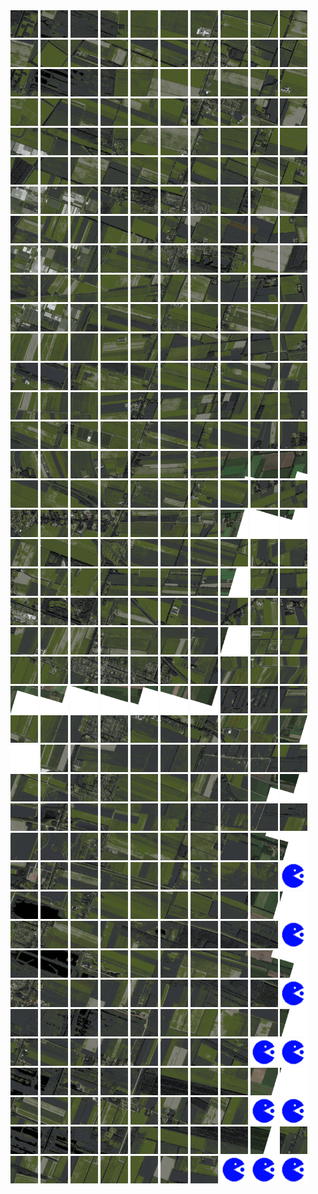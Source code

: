 <html>
<div>
<img src="https://github.com/HakkaTjakka/NL_TILE_MAP/blob/main/18/651/-1053/r.6510.-10530.png" height="44" width="44">
<img src="https://github.com/HakkaTjakka/NL_TILE_MAP/blob/main/18/651/-1053/r.6511.-10530.png" height="44" width="44">
<img src="https://github.com/HakkaTjakka/NL_TILE_MAP/blob/main/18/651/-1053/r.6512.-10530.png" height="44" width="44">
<img src="https://github.com/HakkaTjakka/NL_TILE_MAP/blob/main/18/651/-1053/r.6513.-10530.png" height="44" width="44">
<img src="https://github.com/HakkaTjakka/NL_TILE_MAP/blob/main/18/651/-1053/r.6514.-10530.png" height="44" width="44">
<img src="https://github.com/HakkaTjakka/NL_TILE_MAP/blob/main/18/651/-1053/r.6515.-10530.png" height="44" width="44">
<img src="https://github.com/HakkaTjakka/NL_TILE_MAP/blob/main/18/651/-1053/r.6516.-10530.png" height="44" width="44">
<img src="https://github.com/HakkaTjakka/NL_TILE_MAP/blob/main/18/651/-1053/r.6517.-10530.png" height="44" width="44">
<img src="https://github.com/HakkaTjakka/NL_TILE_MAP/blob/main/18/651/-1053/r.6518.-10530.png" height="44" width="44">
<img src="https://github.com/HakkaTjakka/NL_TILE_MAP/blob/main/18/651/-1053/r.6519.-10530.png" height="44" width="44">
<img src="https://github.com/HakkaTjakka/NL_TILE_MAP/blob/main/18/652/-1053/r.6520.-10530.png" height="44" width="44">
<img src="https://github.com/HakkaTjakka/NL_TILE_MAP/blob/main/18/652/-1053/r.6521.-10530.png" height="44" width="44">
<img src="https://github.com/HakkaTjakka/NL_TILE_MAP/blob/main/18/652/-1053/r.6522.-10530.png" height="44" width="44">
<img src="https://github.com/HakkaTjakka/NL_TILE_MAP/blob/main/18/652/-1053/r.6523.-10530.png" height="44" width="44">
<img src="https://github.com/HakkaTjakka/NL_TILE_MAP/blob/main/18/652/-1053/r.6524.-10530.png" height="44" width="44">
<img src="https://github.com/HakkaTjakka/NL_TILE_MAP/blob/main/18/652/-1053/r.6525.-10530.png" height="44" width="44">
<img src="https://github.com/HakkaTjakka/NL_TILE_MAP/blob/main/18/652/-1053/r.6526.-10530.png" height="44" width="44">
<img src="https://github.com/HakkaTjakka/NL_TILE_MAP/blob/main/18/652/-1053/r.6527.-10530.png" height="44" width="44">
<img src="https://github.com/HakkaTjakka/NL_TILE_MAP/blob/main/18/652/-1053/r.6528.-10530.png" height="44" width="44">
<img src="https://github.com/HakkaTjakka/NL_TILE_MAP/blob/main/18/652/-1053/r.6529.-10530.png" height="44" width="44">
<br>
<img src="https://github.com/HakkaTjakka/NL_TILE_MAP/blob/main/18/651/-1053/r.6510.-10529.png" height="44" width="44">
<img src="https://github.com/HakkaTjakka/NL_TILE_MAP/blob/main/18/651/-1053/r.6511.-10529.png" height="44" width="44">
<img src="https://github.com/HakkaTjakka/NL_TILE_MAP/blob/main/18/651/-1053/r.6512.-10529.png" height="44" width="44">
<img src="https://github.com/HakkaTjakka/NL_TILE_MAP/blob/main/18/651/-1053/r.6513.-10529.png" height="44" width="44">
<img src="https://github.com/HakkaTjakka/NL_TILE_MAP/blob/main/18/651/-1053/r.6514.-10529.png" height="44" width="44">
<img src="https://github.com/HakkaTjakka/NL_TILE_MAP/blob/main/18/651/-1053/r.6515.-10529.png" height="44" width="44">
<img src="https://github.com/HakkaTjakka/NL_TILE_MAP/blob/main/18/651/-1053/r.6516.-10529.png" height="44" width="44">
<img src="https://github.com/HakkaTjakka/NL_TILE_MAP/blob/main/18/651/-1053/r.6517.-10529.png" height="44" width="44">
<img src="https://github.com/HakkaTjakka/NL_TILE_MAP/blob/main/18/651/-1053/r.6518.-10529.png" height="44" width="44">
<img src="https://github.com/HakkaTjakka/NL_TILE_MAP/blob/main/18/651/-1053/r.6519.-10529.png" height="44" width="44">
<img src="https://github.com/HakkaTjakka/NL_TILE_MAP/blob/main/18/652/-1053/r.6520.-10529.png" height="44" width="44">
<img src="https://github.com/HakkaTjakka/NL_TILE_MAP/blob/main/18/652/-1053/r.6521.-10529.png" height="44" width="44">
<img src="https://github.com/HakkaTjakka/NL_TILE_MAP/blob/main/18/652/-1053/r.6522.-10529.png" height="44" width="44">
<img src="https://github.com/HakkaTjakka/NL_TILE_MAP/blob/main/18/652/-1053/r.6523.-10529.png" height="44" width="44">
<img src="https://github.com/HakkaTjakka/NL_TILE_MAP/blob/main/18/652/-1053/r.6524.-10529.png" height="44" width="44">
<img src="https://github.com/HakkaTjakka/NL_TILE_MAP/blob/main/18/652/-1053/r.6525.-10529.png" height="44" width="44">
<img src="https://github.com/HakkaTjakka/NL_TILE_MAP/blob/main/18/652/-1053/r.6526.-10529.png" height="44" width="44">
<img src="https://github.com/HakkaTjakka/NL_TILE_MAP/blob/main/18/652/-1053/r.6527.-10529.png" height="44" width="44">
<img src="https://github.com/HakkaTjakka/NL_TILE_MAP/blob/main/18/652/-1053/r.6528.-10529.png" height="44" width="44">
<img src="https://github.com/HakkaTjakka/NL_TILE_MAP/blob/main/18/652/-1053/r.6529.-10529.png" height="44" width="44">
<br>
<img src="https://github.com/HakkaTjakka/NL_TILE_MAP/blob/main/18/651/-1053/r.6510.-10528.png" height="44" width="44">
<img src="https://github.com/HakkaTjakka/NL_TILE_MAP/blob/main/18/651/-1053/r.6511.-10528.png" height="44" width="44">
<img src="https://github.com/HakkaTjakka/NL_TILE_MAP/blob/main/18/651/-1053/r.6512.-10528.png" height="44" width="44">
<img src="https://github.com/HakkaTjakka/NL_TILE_MAP/blob/main/18/651/-1053/r.6513.-10528.png" height="44" width="44">
<img src="https://github.com/HakkaTjakka/NL_TILE_MAP/blob/main/18/651/-1053/r.6514.-10528.png" height="44" width="44">
<img src="https://github.com/HakkaTjakka/NL_TILE_MAP/blob/main/18/651/-1053/r.6515.-10528.png" height="44" width="44">
<img src="https://github.com/HakkaTjakka/NL_TILE_MAP/blob/main/18/651/-1053/r.6516.-10528.png" height="44" width="44">
<img src="https://github.com/HakkaTjakka/NL_TILE_MAP/blob/main/18/651/-1053/r.6517.-10528.png" height="44" width="44">
<img src="https://github.com/HakkaTjakka/NL_TILE_MAP/blob/main/18/651/-1053/r.6518.-10528.png" height="44" width="44">
<img src="https://github.com/HakkaTjakka/NL_TILE_MAP/blob/main/18/651/-1053/r.6519.-10528.png" height="44" width="44">
<img src="https://github.com/HakkaTjakka/NL_TILE_MAP/blob/main/18/652/-1053/r.6520.-10528.png" height="44" width="44">
<img src="https://github.com/HakkaTjakka/NL_TILE_MAP/blob/main/18/652/-1053/r.6521.-10528.png" height="44" width="44">
<img src="https://github.com/HakkaTjakka/NL_TILE_MAP/blob/main/18/652/-1053/r.6522.-10528.png" height="44" width="44">
<img src="https://github.com/HakkaTjakka/NL_TILE_MAP/blob/main/18/652/-1053/r.6523.-10528.png" height="44" width="44">
<img src="https://github.com/HakkaTjakka/NL_TILE_MAP/blob/main/18/652/-1053/r.6524.-10528.png" height="44" width="44">
<img src="https://github.com/HakkaTjakka/NL_TILE_MAP/blob/main/18/652/-1053/r.6525.-10528.png" height="44" width="44">
<img src="https://github.com/HakkaTjakka/NL_TILE_MAP/blob/main/18/652/-1053/r.6526.-10528.png" height="44" width="44">
<img src="https://github.com/HakkaTjakka/NL_TILE_MAP/blob/main/18/652/-1053/r.6527.-10528.png" height="44" width="44">
<img src="https://github.com/HakkaTjakka/NL_TILE_MAP/blob/main/18/652/-1053/r.6528.-10528.png" height="44" width="44">
<img src="https://github.com/HakkaTjakka/NL_TILE_MAP/blob/main/18/652/-1053/r.6529.-10528.png" height="44" width="44">
<br>
<img src="https://github.com/HakkaTjakka/NL_TILE_MAP/blob/main/18/651/-1053/r.6510.-10527.png" height="44" width="44">
<img src="https://github.com/HakkaTjakka/NL_TILE_MAP/blob/main/18/651/-1053/r.6511.-10527.png" height="44" width="44">
<img src="https://github.com/HakkaTjakka/NL_TILE_MAP/blob/main/18/651/-1053/r.6512.-10527.png" height="44" width="44">
<img src="https://github.com/HakkaTjakka/NL_TILE_MAP/blob/main/18/651/-1053/r.6513.-10527.png" height="44" width="44">
<img src="https://github.com/HakkaTjakka/NL_TILE_MAP/blob/main/18/651/-1053/r.6514.-10527.png" height="44" width="44">
<img src="https://github.com/HakkaTjakka/NL_TILE_MAP/blob/main/18/651/-1053/r.6515.-10527.png" height="44" width="44">
<img src="https://github.com/HakkaTjakka/NL_TILE_MAP/blob/main/18/651/-1053/r.6516.-10527.png" height="44" width="44">
<img src="https://github.com/HakkaTjakka/NL_TILE_MAP/blob/main/18/651/-1053/r.6517.-10527.png" height="44" width="44">
<img src="https://github.com/HakkaTjakka/NL_TILE_MAP/blob/main/18/651/-1053/r.6518.-10527.png" height="44" width="44">
<img src="https://github.com/HakkaTjakka/NL_TILE_MAP/blob/main/18/651/-1053/r.6519.-10527.png" height="44" width="44">
<img src="https://github.com/HakkaTjakka/NL_TILE_MAP/blob/main/18/652/-1053/r.6520.-10527.png" height="44" width="44">
<img src="https://github.com/HakkaTjakka/NL_TILE_MAP/blob/main/18/652/-1053/r.6521.-10527.png" height="44" width="44">
<img src="https://github.com/HakkaTjakka/NL_TILE_MAP/blob/main/18/652/-1053/r.6522.-10527.png" height="44" width="44">
<img src="https://github.com/HakkaTjakka/NL_TILE_MAP/blob/main/18/652/-1053/r.6523.-10527.png" height="44" width="44">
<img src="https://github.com/HakkaTjakka/NL_TILE_MAP/blob/main/18/652/-1053/r.6524.-10527.png" height="44" width="44">
<img src="https://github.com/HakkaTjakka/NL_TILE_MAP/blob/main/18/652/-1053/r.6525.-10527.png" height="44" width="44">
<img src="https://github.com/HakkaTjakka/NL_TILE_MAP/blob/main/18/652/-1053/r.6526.-10527.png" height="44" width="44">
<img src="https://github.com/HakkaTjakka/NL_TILE_MAP/blob/main/18/652/-1053/r.6527.-10527.png" height="44" width="44">
<img src="https://github.com/HakkaTjakka/NL_TILE_MAP/blob/main/18/652/-1053/r.6528.-10527.png" height="44" width="44">
<img src="https://github.com/HakkaTjakka/NL_TILE_MAP/blob/main/18/652/-1053/r.6529.-10527.png" height="44" width="44">
<br>
<img src="https://github.com/HakkaTjakka/NL_TILE_MAP/blob/main/18/651/-1053/r.6510.-10526.png" height="44" width="44">
<img src="https://github.com/HakkaTjakka/NL_TILE_MAP/blob/main/18/651/-1053/r.6511.-10526.png" height="44" width="44">
<img src="https://github.com/HakkaTjakka/NL_TILE_MAP/blob/main/18/651/-1053/r.6512.-10526.png" height="44" width="44">
<img src="https://github.com/HakkaTjakka/NL_TILE_MAP/blob/main/18/651/-1053/r.6513.-10526.png" height="44" width="44">
<img src="https://github.com/HakkaTjakka/NL_TILE_MAP/blob/main/18/651/-1053/r.6514.-10526.png" height="44" width="44">
<img src="https://github.com/HakkaTjakka/NL_TILE_MAP/blob/main/18/651/-1053/r.6515.-10526.png" height="44" width="44">
<img src="https://github.com/HakkaTjakka/NL_TILE_MAP/blob/main/18/651/-1053/r.6516.-10526.png" height="44" width="44">
<img src="https://github.com/HakkaTjakka/NL_TILE_MAP/blob/main/18/651/-1053/r.6517.-10526.png" height="44" width="44">
<img src="https://github.com/HakkaTjakka/NL_TILE_MAP/blob/main/18/651/-1053/r.6518.-10526.png" height="44" width="44">
<img src="https://github.com/HakkaTjakka/NL_TILE_MAP/blob/main/18/651/-1053/r.6519.-10526.png" height="44" width="44">
<img src="https://github.com/HakkaTjakka/NL_TILE_MAP/blob/main/18/652/-1053/r.6520.-10526.png" height="44" width="44">
<img src="https://github.com/HakkaTjakka/NL_TILE_MAP/blob/main/18/652/-1053/r.6521.-10526.png" height="44" width="44">
<img src="https://github.com/HakkaTjakka/NL_TILE_MAP/blob/main/18/652/-1053/r.6522.-10526.png" height="44" width="44">
<img src="https://github.com/HakkaTjakka/NL_TILE_MAP/blob/main/18/652/-1053/r.6523.-10526.png" height="44" width="44">
<img src="https://github.com/HakkaTjakka/NL_TILE_MAP/blob/main/18/652/-1053/r.6524.-10526.png" height="44" width="44">
<img src="https://github.com/HakkaTjakka/NL_TILE_MAP/blob/main/18/652/-1053/r.6525.-10526.png" height="44" width="44">
<img src="https://github.com/HakkaTjakka/NL_TILE_MAP/blob/main/18/652/-1053/r.6526.-10526.png" height="44" width="44">
<img src="https://github.com/HakkaTjakka/NL_TILE_MAP/blob/main/18/652/-1053/r.6527.-10526.png" height="44" width="44">
<img src="https://github.com/HakkaTjakka/NL_TILE_MAP/blob/main/18/652/-1053/r.6528.-10526.png" height="44" width="44">
<img src="https://github.com/HakkaTjakka/NL_TILE_MAP/blob/main/18/652/-1053/r.6529.-10526.png" height="44" width="44">
<br>
<img src="https://github.com/HakkaTjakka/NL_TILE_MAP/blob/main/18/651/-1053/r.6510.-10525.png" height="44" width="44">
<img src="https://github.com/HakkaTjakka/NL_TILE_MAP/blob/main/18/651/-1053/r.6511.-10525.png" height="44" width="44">
<img src="https://github.com/HakkaTjakka/NL_TILE_MAP/blob/main/18/651/-1053/r.6512.-10525.png" height="44" width="44">
<img src="https://github.com/HakkaTjakka/NL_TILE_MAP/blob/main/18/651/-1053/r.6513.-10525.png" height="44" width="44">
<img src="https://github.com/HakkaTjakka/NL_TILE_MAP/blob/main/18/651/-1053/r.6514.-10525.png" height="44" width="44">
<img src="https://github.com/HakkaTjakka/NL_TILE_MAP/blob/main/18/651/-1053/r.6515.-10525.png" height="44" width="44">
<img src="https://github.com/HakkaTjakka/NL_TILE_MAP/blob/main/18/651/-1053/r.6516.-10525.png" height="44" width="44">
<img src="https://github.com/HakkaTjakka/NL_TILE_MAP/blob/main/18/651/-1053/r.6517.-10525.png" height="44" width="44">
<img src="https://github.com/HakkaTjakka/NL_TILE_MAP/blob/main/18/651/-1053/r.6518.-10525.png" height="44" width="44">
<img src="https://github.com/HakkaTjakka/NL_TILE_MAP/blob/main/18/651/-1053/r.6519.-10525.png" height="44" width="44">
<img src="https://github.com/HakkaTjakka/NL_TILE_MAP/blob/main/18/652/-1053/r.6520.-10525.png" height="44" width="44">
<img src="https://github.com/HakkaTjakka/NL_TILE_MAP/blob/main/18/652/-1053/r.6521.-10525.png" height="44" width="44">
<img src="https://github.com/HakkaTjakka/NL_TILE_MAP/blob/main/18/652/-1053/r.6522.-10525.png" height="44" width="44">
<img src="https://github.com/HakkaTjakka/NL_TILE_MAP/blob/main/18/652/-1053/r.6523.-10525.png" height="44" width="44">
<img src="https://github.com/HakkaTjakka/NL_TILE_MAP/blob/main/18/652/-1053/r.6524.-10525.png" height="44" width="44">
<img src="https://github.com/HakkaTjakka/NL_TILE_MAP/blob/main/18/652/-1053/r.6525.-10525.png" height="44" width="44">
<img src="https://github.com/HakkaTjakka/NL_TILE_MAP/blob/main/18/652/-1053/r.6526.-10525.png" height="44" width="44">
<img src="https://github.com/HakkaTjakka/NL_TILE_MAP/blob/main/18/652/-1053/r.6527.-10525.png" height="44" width="44">
<img src="https://github.com/HakkaTjakka/NL_TILE_MAP/blob/main/18/652/-1053/r.6528.-10525.png" height="44" width="44">
<img src="https://github.com/HakkaTjakka/NL_TILE_MAP/blob/main/18/652/-1053/r.6529.-10525.png" height="44" width="44">
<br>
<img src="https://github.com/HakkaTjakka/NL_TILE_MAP/blob/main/18/651/-1053/r.6510.-10524.png" height="44" width="44">
<img src="https://github.com/HakkaTjakka/NL_TILE_MAP/blob/main/18/651/-1053/r.6511.-10524.png" height="44" width="44">
<img src="https://github.com/HakkaTjakka/NL_TILE_MAP/blob/main/18/651/-1053/r.6512.-10524.png" height="44" width="44">
<img src="https://github.com/HakkaTjakka/NL_TILE_MAP/blob/main/18/651/-1053/r.6513.-10524.png" height="44" width="44">
<img src="https://github.com/HakkaTjakka/NL_TILE_MAP/blob/main/18/651/-1053/r.6514.-10524.png" height="44" width="44">
<img src="https://github.com/HakkaTjakka/NL_TILE_MAP/blob/main/18/651/-1053/r.6515.-10524.png" height="44" width="44">
<img src="https://github.com/HakkaTjakka/NL_TILE_MAP/blob/main/18/651/-1053/r.6516.-10524.png" height="44" width="44">
<img src="https://github.com/HakkaTjakka/NL_TILE_MAP/blob/main/18/651/-1053/r.6517.-10524.png" height="44" width="44">
<img src="https://github.com/HakkaTjakka/NL_TILE_MAP/blob/main/18/651/-1053/r.6518.-10524.png" height="44" width="44">
<img src="https://github.com/HakkaTjakka/NL_TILE_MAP/blob/main/18/651/-1053/r.6519.-10524.png" height="44" width="44">
<img src="https://github.com/HakkaTjakka/NL_TILE_MAP/blob/main/18/652/-1053/r.6520.-10524.png" height="44" width="44">
<img src="https://github.com/HakkaTjakka/NL_TILE_MAP/blob/main/18/652/-1053/r.6521.-10524.png" height="44" width="44">
<img src="https://github.com/HakkaTjakka/NL_TILE_MAP/blob/main/18/652/-1053/r.6522.-10524.png" height="44" width="44">
<img src="https://github.com/HakkaTjakka/NL_TILE_MAP/blob/main/18/652/-1053/r.6523.-10524.png" height="44" width="44">
<img src="https://github.com/HakkaTjakka/NL_TILE_MAP/blob/main/18/652/-1053/r.6524.-10524.png" height="44" width="44">
<img src="https://github.com/HakkaTjakka/NL_TILE_MAP/blob/main/18/652/-1053/r.6525.-10524.png" height="44" width="44">
<img src="https://github.com/HakkaTjakka/NL_TILE_MAP/blob/main/18/652/-1053/r.6526.-10524.png" height="44" width="44">
<img src="https://github.com/HakkaTjakka/NL_TILE_MAP/blob/main/18/652/-1053/r.6527.-10524.png" height="44" width="44">
<img src="https://github.com/HakkaTjakka/NL_TILE_MAP/blob/main/18/652/-1053/r.6528.-10524.png" height="44" width="44">
<img src="https://github.com/HakkaTjakka/NL_TILE_MAP/blob/main/18/652/-1053/r.6529.-10524.png" height="44" width="44">
<br>
<img src="https://github.com/HakkaTjakka/NL_TILE_MAP/blob/main/18/651/-1053/r.6510.-10523.png" height="44" width="44">
<img src="https://github.com/HakkaTjakka/NL_TILE_MAP/blob/main/18/651/-1053/r.6511.-10523.png" height="44" width="44">
<img src="https://github.com/HakkaTjakka/NL_TILE_MAP/blob/main/18/651/-1053/r.6512.-10523.png" height="44" width="44">
<img src="https://github.com/HakkaTjakka/NL_TILE_MAP/blob/main/18/651/-1053/r.6513.-10523.png" height="44" width="44">
<img src="https://github.com/HakkaTjakka/NL_TILE_MAP/blob/main/18/651/-1053/r.6514.-10523.png" height="44" width="44">
<img src="https://github.com/HakkaTjakka/NL_TILE_MAP/blob/main/18/651/-1053/r.6515.-10523.png" height="44" width="44">
<img src="https://github.com/HakkaTjakka/NL_TILE_MAP/blob/main/18/651/-1053/r.6516.-10523.png" height="44" width="44">
<img src="https://github.com/HakkaTjakka/NL_TILE_MAP/blob/main/18/651/-1053/r.6517.-10523.png" height="44" width="44">
<img src="https://github.com/HakkaTjakka/NL_TILE_MAP/blob/main/18/651/-1053/r.6518.-10523.png" height="44" width="44">
<img src="https://github.com/HakkaTjakka/NL_TILE_MAP/blob/main/18/651/-1053/r.6519.-10523.png" height="44" width="44">
<img src="https://github.com/HakkaTjakka/NL_TILE_MAP/blob/main/18/652/-1053/r.6520.-10523.png" height="44" width="44">
<img src="https://github.com/HakkaTjakka/NL_TILE_MAP/blob/main/18/652/-1053/r.6521.-10523.png" height="44" width="44">
<img src="https://github.com/HakkaTjakka/NL_TILE_MAP/blob/main/18/652/-1053/r.6522.-10523.png" height="44" width="44">
<img src="https://github.com/HakkaTjakka/NL_TILE_MAP/blob/main/18/652/-1053/r.6523.-10523.png" height="44" width="44">
<img src="https://github.com/HakkaTjakka/NL_TILE_MAP/blob/main/18/652/-1053/r.6524.-10523.png" height="44" width="44">
<img src="https://github.com/HakkaTjakka/NL_TILE_MAP/blob/main/18/652/-1053/r.6525.-10523.png" height="44" width="44">
<img src="https://github.com/HakkaTjakka/NL_TILE_MAP/blob/main/18/652/-1053/r.6526.-10523.png" height="44" width="44">
<img src="https://github.com/HakkaTjakka/NL_TILE_MAP/blob/main/18/652/-1053/r.6527.-10523.png" height="44" width="44">
<img src="https://github.com/HakkaTjakka/NL_TILE_MAP/blob/main/18/652/-1053/r.6528.-10523.png" height="44" width="44">
<img src="https://github.com/HakkaTjakka/NL_TILE_MAP/blob/main/18/652/-1053/r.6529.-10523.png" height="44" width="44">
<br>
<img src="https://github.com/HakkaTjakka/NL_TILE_MAP/blob/main/18/651/-1053/r.6510.-10522.png" height="44" width="44">
<img src="https://github.com/HakkaTjakka/NL_TILE_MAP/blob/main/18/651/-1053/r.6511.-10522.png" height="44" width="44">
<img src="https://github.com/HakkaTjakka/NL_TILE_MAP/blob/main/18/651/-1053/r.6512.-10522.png" height="44" width="44">
<img src="https://github.com/HakkaTjakka/NL_TILE_MAP/blob/main/18/651/-1053/r.6513.-10522.png" height="44" width="44">
<img src="https://github.com/HakkaTjakka/NL_TILE_MAP/blob/main/18/651/-1053/r.6514.-10522.png" height="44" width="44">
<img src="https://github.com/HakkaTjakka/NL_TILE_MAP/blob/main/18/651/-1053/r.6515.-10522.png" height="44" width="44">
<img src="https://github.com/HakkaTjakka/NL_TILE_MAP/blob/main/18/651/-1053/r.6516.-10522.png" height="44" width="44">
<img src="https://github.com/HakkaTjakka/NL_TILE_MAP/blob/main/18/651/-1053/r.6517.-10522.png" height="44" width="44">
<img src="https://github.com/HakkaTjakka/NL_TILE_MAP/blob/main/18/651/-1053/r.6518.-10522.png" height="44" width="44">
<img src="https://github.com/HakkaTjakka/NL_TILE_MAP/blob/main/18/651/-1053/r.6519.-10522.png" height="44" width="44">
<img src="https://github.com/HakkaTjakka/NL_TILE_MAP/blob/main/18/652/-1053/r.6520.-10522.png" height="44" width="44">
<img src="https://github.com/HakkaTjakka/NL_TILE_MAP/blob/main/18/652/-1053/r.6521.-10522.png" height="44" width="44">
<img src="https://github.com/HakkaTjakka/NL_TILE_MAP/blob/main/18/652/-1053/r.6522.-10522.png" height="44" width="44">
<img src="https://github.com/HakkaTjakka/NL_TILE_MAP/blob/main/18/652/-1053/r.6523.-10522.png" height="44" width="44">
<img src="https://github.com/HakkaTjakka/NL_TILE_MAP/blob/main/18/652/-1053/r.6524.-10522.png" height="44" width="44">
<img src="https://github.com/HakkaTjakka/NL_TILE_MAP/blob/main/18/652/-1053/r.6525.-10522.png" height="44" width="44">
<img src="https://github.com/HakkaTjakka/NL_TILE_MAP/blob/main/18/652/-1053/r.6526.-10522.png" height="44" width="44">
<img src="https://github.com/HakkaTjakka/NL_TILE_MAP/blob/main/18/652/-1053/r.6527.-10522.png" height="44" width="44">
<img src="https://github.com/HakkaTjakka/NL_TILE_MAP/blob/main/18/652/-1053/r.6528.-10522.png" height="44" width="44">
<img src="https://github.com/HakkaTjakka/NL_TILE_MAP/blob/main/18/652/-1053/r.6529.-10522.png" height="44" width="44">
<br>
<img src="https://github.com/HakkaTjakka/NL_TILE_MAP/blob/main/18/651/-1053/r.6510.-10521.png" height="44" width="44">
<img src="https://github.com/HakkaTjakka/NL_TILE_MAP/blob/main/18/651/-1053/r.6511.-10521.png" height="44" width="44">
<img src="https://github.com/HakkaTjakka/NL_TILE_MAP/blob/main/18/651/-1053/r.6512.-10521.png" height="44" width="44">
<img src="https://github.com/HakkaTjakka/NL_TILE_MAP/blob/main/18/651/-1053/r.6513.-10521.png" height="44" width="44">
<img src="https://github.com/HakkaTjakka/NL_TILE_MAP/blob/main/18/651/-1053/r.6514.-10521.png" height="44" width="44">
<img src="https://github.com/HakkaTjakka/NL_TILE_MAP/blob/main/18/651/-1053/r.6515.-10521.png" height="44" width="44">
<img src="https://github.com/HakkaTjakka/NL_TILE_MAP/blob/main/18/651/-1053/r.6516.-10521.png" height="44" width="44">
<img src="https://github.com/HakkaTjakka/NL_TILE_MAP/blob/main/18/651/-1053/r.6517.-10521.png" height="44" width="44">
<img src="https://github.com/HakkaTjakka/NL_TILE_MAP/blob/main/18/651/-1053/r.6518.-10521.png" height="44" width="44">
<img src="https://github.com/HakkaTjakka/NL_TILE_MAP/blob/main/18/651/-1053/r.6519.-10521.png" height="44" width="44">
<img src="https://github.com/HakkaTjakka/NL_TILE_MAP/blob/main/18/652/-1053/r.6520.-10521.png" height="44" width="44">
<img src="https://github.com/HakkaTjakka/NL_TILE_MAP/blob/main/18/652/-1053/r.6521.-10521.png" height="44" width="44">
<img src="https://github.com/HakkaTjakka/NL_TILE_MAP/blob/main/18/652/-1053/r.6522.-10521.png" height="44" width="44">
<img src="https://github.com/HakkaTjakka/NL_TILE_MAP/blob/main/18/652/-1053/r.6523.-10521.png" height="44" width="44">
<img src="https://github.com/HakkaTjakka/NL_TILE_MAP/blob/main/18/652/-1053/r.6524.-10521.png" height="44" width="44">
<img src="https://github.com/HakkaTjakka/NL_TILE_MAP/blob/main/18/652/-1053/r.6525.-10521.png" height="44" width="44">
<img src="https://github.com/HakkaTjakka/NL_TILE_MAP/blob/main/18/652/-1053/r.6526.-10521.png" height="44" width="44">
<img src="https://github.com/HakkaTjakka/NL_TILE_MAP/blob/main/18/652/-1053/r.6527.-10521.png" height="44" width="44">
<img src="https://github.com/HakkaTjakka/NL_TILE_MAP/blob/main/18/652/-1053/r.6528.-10521.png" height="44" width="44">
<img src="https://github.com/HakkaTjakka/NL_TILE_MAP/blob/main/18/652/-1053/r.6529.-10521.png" height="44" width="44">
<br>
<img src="https://github.com/HakkaTjakka/NL_TILE_MAP/blob/main/18/651/-1052/r.6510.-10520.png" height="44" width="44">
<img src="https://github.com/HakkaTjakka/NL_TILE_MAP/blob/main/18/651/-1052/r.6511.-10520.png" height="44" width="44">
<img src="https://github.com/HakkaTjakka/NL_TILE_MAP/blob/main/18/651/-1052/r.6512.-10520.png" height="44" width="44">
<img src="https://github.com/HakkaTjakka/NL_TILE_MAP/blob/main/18/651/-1052/r.6513.-10520.png" height="44" width="44">
<img src="https://github.com/HakkaTjakka/NL_TILE_MAP/blob/main/18/651/-1052/r.6514.-10520.png" height="44" width="44">
<img src="https://github.com/HakkaTjakka/NL_TILE_MAP/blob/main/18/651/-1052/r.6515.-10520.png" height="44" width="44">
<img src="https://github.com/HakkaTjakka/NL_TILE_MAP/blob/main/18/651/-1052/r.6516.-10520.png" height="44" width="44">
<img src="https://github.com/HakkaTjakka/NL_TILE_MAP/blob/main/18/651/-1052/r.6517.-10520.png" height="44" width="44">
<img src="https://github.com/HakkaTjakka/NL_TILE_MAP/blob/main/18/651/-1052/r.6518.-10520.png" height="44" width="44">
<img src="https://github.com/HakkaTjakka/NL_TILE_MAP/blob/main/18/651/-1052/r.6519.-10520.png" height="44" width="44">
<img src="https://github.com/HakkaTjakka/NL_TILE_MAP/blob/main/18/652/-1052/r.6520.-10520.png" height="44" width="44">
<img src="https://github.com/HakkaTjakka/NL_TILE_MAP/blob/main/18/652/-1052/r.6521.-10520.png" height="44" width="44">
<img src="https://github.com/HakkaTjakka/NL_TILE_MAP/blob/main/18/652/-1052/r.6522.-10520.png" height="44" width="44">
<img src="https://github.com/HakkaTjakka/NL_TILE_MAP/blob/main/18/652/-1052/r.6523.-10520.png" height="44" width="44">
<img src="https://github.com/HakkaTjakka/NL_TILE_MAP/blob/main/18/652/-1052/r.6524.-10520.png" height="44" width="44">
<img src="https://github.com/HakkaTjakka/NL_TILE_MAP/blob/main/18/652/-1052/r.6525.-10520.png" height="44" width="44">
<img src="https://github.com/HakkaTjakka/NL_TILE_MAP/blob/main/18/652/-1052/r.6526.-10520.png" height="44" width="44">
<img src="https://github.com/HakkaTjakka/NL_TILE_MAP/blob/main/18/652/-1052/r.6527.-10520.png" height="44" width="44">
<img src="https://github.com/HakkaTjakka/NL_TILE_MAP/blob/main/18/652/-1052/r.6528.-10520.png" height="44" width="44">
<img src="https://github.com/HakkaTjakka/NL_TILE_MAP/blob/main/18/652/-1052/r.6529.-10520.png" height="44" width="44">
<br>
<img src="https://github.com/HakkaTjakka/NL_TILE_MAP/blob/main/18/651/-1052/r.6510.-10519.png" height="44" width="44">
<img src="https://github.com/HakkaTjakka/NL_TILE_MAP/blob/main/18/651/-1052/r.6511.-10519.png" height="44" width="44">
<img src="https://github.com/HakkaTjakka/NL_TILE_MAP/blob/main/18/651/-1052/r.6512.-10519.png" height="44" width="44">
<img src="https://github.com/HakkaTjakka/NL_TILE_MAP/blob/main/18/651/-1052/r.6513.-10519.png" height="44" width="44">
<img src="https://github.com/HakkaTjakka/NL_TILE_MAP/blob/main/18/651/-1052/r.6514.-10519.png" height="44" width="44">
<img src="https://github.com/HakkaTjakka/NL_TILE_MAP/blob/main/18/651/-1052/r.6515.-10519.png" height="44" width="44">
<img src="https://github.com/HakkaTjakka/NL_TILE_MAP/blob/main/18/651/-1052/r.6516.-10519.png" height="44" width="44">
<img src="https://github.com/HakkaTjakka/NL_TILE_MAP/blob/main/18/651/-1052/r.6517.-10519.png" height="44" width="44">
<img src="https://github.com/HakkaTjakka/NL_TILE_MAP/blob/main/18/651/-1052/r.6518.-10519.png" height="44" width="44">
<img src="https://github.com/HakkaTjakka/NL_TILE_MAP/blob/main/18/651/-1052/r.6519.-10519.png" height="44" width="44">
<img src="https://github.com/HakkaTjakka/NL_TILE_MAP/blob/main/18/652/-1052/r.6520.-10519.png" height="44" width="44">
<img src="https://github.com/HakkaTjakka/NL_TILE_MAP/blob/main/18/652/-1052/r.6521.-10519.png" height="44" width="44">
<img src="https://github.com/HakkaTjakka/NL_TILE_MAP/blob/main/18/652/-1052/r.6522.-10519.png" height="44" width="44">
<img src="https://github.com/HakkaTjakka/NL_TILE_MAP/blob/main/18/652/-1052/r.6523.-10519.png" height="44" width="44">
<img src="https://github.com/HakkaTjakka/NL_TILE_MAP/blob/main/18/652/-1052/r.6524.-10519.png" height="44" width="44">
<img src="https://github.com/HakkaTjakka/NL_TILE_MAP/blob/main/18/652/-1052/r.6525.-10519.png" height="44" width="44">
<img src="https://github.com/HakkaTjakka/NL_TILE_MAP/blob/main/18/652/-1052/r.6526.-10519.png" height="44" width="44">
<img src="https://github.com/HakkaTjakka/NL_TILE_MAP/blob/main/18/652/-1052/r.6527.-10519.png" height="44" width="44">
<img src="https://github.com/HakkaTjakka/NL_TILE_MAP/blob/main/18/652/-1052/r.6528.-10519.png" height="44" width="44">
<img src="https://github.com/HakkaTjakka/NL_TILE_MAP/blob/main/18/652/-1052/r.6529.-10519.png" height="44" width="44">
<br>
<img src="https://github.com/HakkaTjakka/NL_TILE_MAP/blob/main/18/651/-1052/r.6510.-10518.png" height="44" width="44">
<img src="https://github.com/HakkaTjakka/NL_TILE_MAP/blob/main/18/651/-1052/r.6511.-10518.png" height="44" width="44">
<img src="https://github.com/HakkaTjakka/NL_TILE_MAP/blob/main/18/651/-1052/r.6512.-10518.png" height="44" width="44">
<img src="https://github.com/HakkaTjakka/NL_TILE_MAP/blob/main/18/651/-1052/r.6513.-10518.png" height="44" width="44">
<img src="https://github.com/HakkaTjakka/NL_TILE_MAP/blob/main/18/651/-1052/r.6514.-10518.png" height="44" width="44">
<img src="https://github.com/HakkaTjakka/NL_TILE_MAP/blob/main/18/651/-1052/r.6515.-10518.png" height="44" width="44">
<img src="https://github.com/HakkaTjakka/NL_TILE_MAP/blob/main/18/651/-1052/r.6516.-10518.png" height="44" width="44">
<img src="https://github.com/HakkaTjakka/NL_TILE_MAP/blob/main/18/651/-1052/r.6517.-10518.png" height="44" width="44">
<img src="https://github.com/HakkaTjakka/NL_TILE_MAP/blob/main/18/651/-1052/r.6518.-10518.png" height="44" width="44">
<img src="https://github.com/HakkaTjakka/NL_TILE_MAP/blob/main/18/651/-1052/r.6519.-10518.png" height="44" width="44">
<img src="https://github.com/HakkaTjakka/NL_TILE_MAP/blob/main/18/652/-1052/r.6520.-10518.png" height="44" width="44">
<img src="https://github.com/HakkaTjakka/NL_TILE_MAP/blob/main/18/652/-1052/r.6521.-10518.png" height="44" width="44">
<img src="https://github.com/HakkaTjakka/NL_TILE_MAP/blob/main/18/652/-1052/r.6522.-10518.png" height="44" width="44">
<img src="https://github.com/HakkaTjakka/NL_TILE_MAP/blob/main/18/652/-1052/r.6523.-10518.png" height="44" width="44">
<img src="https://github.com/HakkaTjakka/NL_TILE_MAP/blob/main/18/652/-1052/r.6524.-10518.png" height="44" width="44">
<img src="https://github.com/HakkaTjakka/NL_TILE_MAP/blob/main/18/652/-1052/r.6525.-10518.png" height="44" width="44">
<img src="https://github.com/HakkaTjakka/NL_TILE_MAP/blob/main/18/652/-1052/r.6526.-10518.png" height="44" width="44">
<img src="https://github.com/HakkaTjakka/NL_TILE_MAP/blob/main/18/652/-1052/r.6527.-10518.png" height="44" width="44">
<img src="https://github.com/HakkaTjakka/NL_TILE_MAP/blob/main/18/652/-1052/r.6528.-10518.png" height="44" width="44">
<img src="https://github.com/HakkaTjakka/NL_TILE_MAP/blob/main/18/652/-1052/r.6529.-10518.png" height="44" width="44">
<br>
<img src="https://github.com/HakkaTjakka/NL_TILE_MAP/blob/main/18/651/-1052/r.6510.-10517.png" height="44" width="44">
<img src="https://github.com/HakkaTjakka/NL_TILE_MAP/blob/main/18/651/-1052/r.6511.-10517.png" height="44" width="44">
<img src="https://github.com/HakkaTjakka/NL_TILE_MAP/blob/main/18/651/-1052/r.6512.-10517.png" height="44" width="44">
<img src="https://github.com/HakkaTjakka/NL_TILE_MAP/blob/main/18/651/-1052/r.6513.-10517.png" height="44" width="44">
<img src="https://github.com/HakkaTjakka/NL_TILE_MAP/blob/main/18/651/-1052/r.6514.-10517.png" height="44" width="44">
<img src="https://github.com/HakkaTjakka/NL_TILE_MAP/blob/main/18/651/-1052/r.6515.-10517.png" height="44" width="44">
<img src="https://github.com/HakkaTjakka/NL_TILE_MAP/blob/main/18/651/-1052/r.6516.-10517.png" height="44" width="44">
<img src="https://github.com/HakkaTjakka/NL_TILE_MAP/blob/main/18/651/-1052/r.6517.-10517.png" height="44" width="44">
<img src="https://github.com/HakkaTjakka/NL_TILE_MAP/blob/main/18/651/-1052/r.6518.-10517.png" height="44" width="44">
<img src="https://github.com/HakkaTjakka/NL_TILE_MAP/blob/main/18/651/-1052/r.6519.-10517.png" height="44" width="44">
<img src="https://github.com/HakkaTjakka/NL_TILE_MAP/blob/main/18/652/-1052/r.6520.-10517.png" height="44" width="44">
<img src="https://github.com/HakkaTjakka/NL_TILE_MAP/blob/main/18/652/-1052/r.6521.-10517.png" height="44" width="44">
<img src="https://github.com/HakkaTjakka/NL_TILE_MAP/blob/main/18/652/-1052/r.6522.-10517.png" height="44" width="44">
<img src="https://github.com/HakkaTjakka/NL_TILE_MAP/blob/main/18/652/-1052/r.6523.-10517.png" height="44" width="44">
<img src="https://github.com/HakkaTjakka/NL_TILE_MAP/blob/main/18/652/-1052/r.6524.-10517.png" height="44" width="44">
<img src="https://github.com/HakkaTjakka/NL_TILE_MAP/blob/main/18/652/-1052/r.6525.-10517.png" height="44" width="44">
<img src="https://github.com/HakkaTjakka/NL_TILE_MAP/blob/main/18/652/-1052/r.6526.-10517.png" height="44" width="44">
<img src="https://github.com/HakkaTjakka/NL_TILE_MAP/blob/main/18/652/-1052/r.6527.-10517.png" height="44" width="44">
<img src="https://github.com/HakkaTjakka/NL_TILE_MAP/blob/main/18/652/-1052/r.6528.-10517.png" height="44" width="44">
<img src="https://github.com/HakkaTjakka/NL_TILE_MAP/blob/main/18/652/-1052/r.6529.-10517.png" height="44" width="44">
<br>
<img src="https://github.com/HakkaTjakka/NL_TILE_MAP/blob/main/18/651/-1052/r.6510.-10516.png" height="44" width="44">
<img src="https://github.com/HakkaTjakka/NL_TILE_MAP/blob/main/18/651/-1052/r.6511.-10516.png" height="44" width="44">
<img src="https://github.com/HakkaTjakka/NL_TILE_MAP/blob/main/18/651/-1052/r.6512.-10516.png" height="44" width="44">
<img src="https://github.com/HakkaTjakka/NL_TILE_MAP/blob/main/18/651/-1052/r.6513.-10516.png" height="44" width="44">
<img src="https://github.com/HakkaTjakka/NL_TILE_MAP/blob/main/18/651/-1052/r.6514.-10516.png" height="44" width="44">
<img src="https://github.com/HakkaTjakka/NL_TILE_MAP/blob/main/18/651/-1052/r.6515.-10516.png" height="44" width="44">
<img src="https://github.com/HakkaTjakka/NL_TILE_MAP/blob/main/18/651/-1052/r.6516.-10516.png" height="44" width="44">
<img src="https://github.com/HakkaTjakka/NL_TILE_MAP/blob/main/18/651/-1052/r.6517.-10516.png" height="44" width="44">
<img src="https://github.com/HakkaTjakka/NL_TILE_MAP/blob/main/18/651/-1052/r.6518.-10516.png" height="44" width="44">
<img src="https://github.com/HakkaTjakka/NL_TILE_MAP/blob/main/18/651/-1052/r.6519.-10516.png" height="44" width="44">
<img src="https://github.com/HakkaTjakka/NL_TILE_MAP/blob/main/18/652/-1052/r.6520.-10516.png" height="44" width="44">
<img src="https://github.com/HakkaTjakka/NL_TILE_MAP/blob/main/18/652/-1052/r.6521.-10516.png" height="44" width="44">
<img src="https://github.com/HakkaTjakka/NL_TILE_MAP/blob/main/18/652/-1052/r.6522.-10516.png" height="44" width="44">
<img src="https://github.com/HakkaTjakka/NL_TILE_MAP/blob/main/18/652/-1052/r.6523.-10516.png" height="44" width="44">
<img src="https://github.com/HakkaTjakka/NL_TILE_MAP/blob/main/18/652/-1052/r.6524.-10516.png" height="44" width="44">
<img src="https://github.com/HakkaTjakka/NL_TILE_MAP/blob/main/18/652/-1052/r.6525.-10516.png" height="44" width="44">
<img src="https://github.com/HakkaTjakka/NL_TILE_MAP/blob/main/18/652/-1052/r.6526.-10516.png" height="44" width="44">
<img src="https://github.com/HakkaTjakka/NL_TILE_MAP/blob/main/18/652/-1052/r.6527.-10516.png" height="44" width="44">
<img src="https://github.com/HakkaTjakka/NL_TILE_MAP/blob/main/18/652/-1052/r.6528.-10516.png" height="44" width="44">
<img src="https://github.com/HakkaTjakka/NL_TILE_MAP/blob/main/source.png" height="44" width="44">
<br>
<img src="https://github.com/HakkaTjakka/NL_TILE_MAP/blob/main/18/651/-1052/r.6510.-10515.png" height="44" width="44">
<img src="https://github.com/HakkaTjakka/NL_TILE_MAP/blob/main/18/651/-1052/r.6511.-10515.png" height="44" width="44">
<img src="https://github.com/HakkaTjakka/NL_TILE_MAP/blob/main/18/651/-1052/r.6512.-10515.png" height="44" width="44">
<img src="https://github.com/HakkaTjakka/NL_TILE_MAP/blob/main/18/651/-1052/r.6513.-10515.png" height="44" width="44">
<img src="https://github.com/HakkaTjakka/NL_TILE_MAP/blob/main/18/651/-1052/r.6514.-10515.png" height="44" width="44">
<img src="https://github.com/HakkaTjakka/NL_TILE_MAP/blob/main/18/651/-1052/r.6515.-10515.png" height="44" width="44">
<img src="https://github.com/HakkaTjakka/NL_TILE_MAP/blob/main/18/651/-1052/r.6516.-10515.png" height="44" width="44">
<img src="https://github.com/HakkaTjakka/NL_TILE_MAP/blob/main/18/651/-1052/r.6517.-10515.png" height="44" width="44">
<img src="https://github.com/HakkaTjakka/NL_TILE_MAP/blob/main/18/651/-1052/r.6518.-10515.png" height="44" width="44">
<img src="https://github.com/HakkaTjakka/NL_TILE_MAP/blob/main/18/651/-1052/r.6519.-10515.png" height="44" width="44">
<img src="https://github.com/HakkaTjakka/NL_TILE_MAP/blob/main/18/652/-1052/r.6520.-10515.png" height="44" width="44">
<img src="https://github.com/HakkaTjakka/NL_TILE_MAP/blob/main/18/652/-1052/r.6521.-10515.png" height="44" width="44">
<img src="https://github.com/HakkaTjakka/NL_TILE_MAP/blob/main/18/652/-1052/r.6522.-10515.png" height="44" width="44">
<img src="https://github.com/HakkaTjakka/NL_TILE_MAP/blob/main/18/652/-1052/r.6523.-10515.png" height="44" width="44">
<img src="https://github.com/HakkaTjakka/NL_TILE_MAP/blob/main/18/652/-1052/r.6524.-10515.png" height="44" width="44">
<img src="https://github.com/HakkaTjakka/NL_TILE_MAP/blob/main/18/652/-1052/r.6525.-10515.png" height="44" width="44">
<img src="https://github.com/HakkaTjakka/NL_TILE_MAP/blob/main/18/652/-1052/r.6526.-10515.png" height="44" width="44">
<img src="https://github.com/HakkaTjakka/NL_TILE_MAP/blob/main/18/652/-1052/r.6527.-10515.png" height="44" width="44">
<img src="https://github.com/HakkaTjakka/NL_TILE_MAP/blob/main/18/652/-1052/r.6528.-10515.png" height="44" width="44">
<img src="https://github.com/HakkaTjakka/NL_TILE_MAP/blob/main/source.png" height="44" width="44">
<br>
<img src="https://github.com/HakkaTjakka/NL_TILE_MAP/blob/main/18/651/-1052/r.6510.-10514.png" height="44" width="44">
<img src="https://github.com/HakkaTjakka/NL_TILE_MAP/blob/main/18/651/-1052/r.6511.-10514.png" height="44" width="44">
<img src="https://github.com/HakkaTjakka/NL_TILE_MAP/blob/main/18/651/-1052/r.6512.-10514.png" height="44" width="44">
<img src="https://github.com/HakkaTjakka/NL_TILE_MAP/blob/main/18/651/-1052/r.6513.-10514.png" height="44" width="44">
<img src="https://github.com/HakkaTjakka/NL_TILE_MAP/blob/main/18/651/-1052/r.6514.-10514.png" height="44" width="44">
<img src="https://github.com/HakkaTjakka/NL_TILE_MAP/blob/main/18/651/-1052/r.6515.-10514.png" height="44" width="44">
<img src="https://github.com/HakkaTjakka/NL_TILE_MAP/blob/main/18/651/-1052/r.6516.-10514.png" height="44" width="44">
<img src="https://github.com/HakkaTjakka/NL_TILE_MAP/blob/main/18/651/-1052/r.6517.-10514.png" height="44" width="44">
<img src="https://github.com/HakkaTjakka/NL_TILE_MAP/blob/main/18/651/-1052/r.6518.-10514.png" height="44" width="44">
<img src="https://github.com/HakkaTjakka/NL_TILE_MAP/blob/main/18/651/-1052/r.6519.-10514.png" height="44" width="44">
<img src="https://github.com/HakkaTjakka/NL_TILE_MAP/blob/main/18/652/-1052/r.6520.-10514.png" height="44" width="44">
<img src="https://github.com/HakkaTjakka/NL_TILE_MAP/blob/main/18/652/-1052/r.6521.-10514.png" height="44" width="44">
<img src="https://github.com/HakkaTjakka/NL_TILE_MAP/blob/main/18/652/-1052/r.6522.-10514.png" height="44" width="44">
<img src="https://github.com/HakkaTjakka/NL_TILE_MAP/blob/main/18/652/-1052/r.6523.-10514.png" height="44" width="44">
<img src="https://github.com/HakkaTjakka/NL_TILE_MAP/blob/main/18/652/-1052/r.6524.-10514.png" height="44" width="44">
<img src="https://github.com/HakkaTjakka/NL_TILE_MAP/blob/main/18/652/-1052/r.6525.-10514.png" height="44" width="44">
<img src="https://github.com/HakkaTjakka/NL_TILE_MAP/blob/main/18/652/-1052/r.6526.-10514.png" height="44" width="44">
<img src="https://github.com/HakkaTjakka/NL_TILE_MAP/blob/main/18/652/-1052/r.6527.-10514.png" height="44" width="44">
<img src="https://github.com/HakkaTjakka/NL_TILE_MAP/blob/main/18/652/-1052/r.6528.-10514.png" height="44" width="44">
<img src="https://github.com/HakkaTjakka/NL_TILE_MAP/blob/main/source.png" height="44" width="44">
<br>
<img src="https://github.com/HakkaTjakka/NL_TILE_MAP/blob/main/18/651/-1052/r.6510.-10513.png" height="44" width="44">
<img src="https://github.com/HakkaTjakka/NL_TILE_MAP/blob/main/18/651/-1052/r.6511.-10513.png" height="44" width="44">
<img src="https://github.com/HakkaTjakka/NL_TILE_MAP/blob/main/18/651/-1052/r.6512.-10513.png" height="44" width="44">
<img src="https://github.com/HakkaTjakka/NL_TILE_MAP/blob/main/18/651/-1052/r.6513.-10513.png" height="44" width="44">
<img src="https://github.com/HakkaTjakka/NL_TILE_MAP/blob/main/18/651/-1052/r.6514.-10513.png" height="44" width="44">
<img src="https://github.com/HakkaTjakka/NL_TILE_MAP/blob/main/18/651/-1052/r.6515.-10513.png" height="44" width="44">
<img src="https://github.com/HakkaTjakka/NL_TILE_MAP/blob/main/18/651/-1052/r.6516.-10513.png" height="44" width="44">
<img src="https://github.com/HakkaTjakka/NL_TILE_MAP/blob/main/18/651/-1052/r.6517.-10513.png" height="44" width="44">
<img src="https://github.com/HakkaTjakka/NL_TILE_MAP/blob/main/18/651/-1052/r.6518.-10513.png" height="44" width="44">
<img src="https://github.com/HakkaTjakka/NL_TILE_MAP/blob/main/18/651/-1052/r.6519.-10513.png" height="44" width="44">
<img src="https://github.com/HakkaTjakka/NL_TILE_MAP/blob/main/18/652/-1052/r.6520.-10513.png" height="44" width="44">
<img src="https://github.com/HakkaTjakka/NL_TILE_MAP/blob/main/18/652/-1052/r.6521.-10513.png" height="44" width="44">
<img src="https://github.com/HakkaTjakka/NL_TILE_MAP/blob/main/18/652/-1052/r.6522.-10513.png" height="44" width="44">
<img src="https://github.com/HakkaTjakka/NL_TILE_MAP/blob/main/18/652/-1052/r.6523.-10513.png" height="44" width="44">
<img src="https://github.com/HakkaTjakka/NL_TILE_MAP/blob/main/18/652/-1052/r.6524.-10513.png" height="44" width="44">
<img src="https://github.com/HakkaTjakka/NL_TILE_MAP/blob/main/18/652/-1052/r.6525.-10513.png" height="44" width="44">
<img src="https://github.com/HakkaTjakka/NL_TILE_MAP/blob/main/18/652/-1052/r.6526.-10513.png" height="44" width="44">
<img src="https://github.com/HakkaTjakka/NL_TILE_MAP/blob/main/18/652/-1052/r.6527.-10513.png" height="44" width="44">
<img src="https://github.com/HakkaTjakka/NL_TILE_MAP/blob/main/source.png" height="44" width="44">
<img src="https://github.com/HakkaTjakka/NL_TILE_MAP/blob/main/source.png" height="44" width="44">
<br>
<img src="https://github.com/HakkaTjakka/NL_TILE_MAP/blob/main/18/651/-1052/r.6510.-10512.png" height="44" width="44">
<img src="https://github.com/HakkaTjakka/NL_TILE_MAP/blob/main/18/651/-1052/r.6511.-10512.png" height="44" width="44">
<img src="https://github.com/HakkaTjakka/NL_TILE_MAP/blob/main/18/651/-1052/r.6512.-10512.png" height="44" width="44">
<img src="https://github.com/HakkaTjakka/NL_TILE_MAP/blob/main/18/651/-1052/r.6513.-10512.png" height="44" width="44">
<img src="https://github.com/HakkaTjakka/NL_TILE_MAP/blob/main/18/651/-1052/r.6514.-10512.png" height="44" width="44">
<img src="https://github.com/HakkaTjakka/NL_TILE_MAP/blob/main/18/651/-1052/r.6515.-10512.png" height="44" width="44">
<img src="https://github.com/HakkaTjakka/NL_TILE_MAP/blob/main/18/651/-1052/r.6516.-10512.png" height="44" width="44">
<img src="https://github.com/HakkaTjakka/NL_TILE_MAP/blob/main/18/651/-1052/r.6517.-10512.png" height="44" width="44">
<img src="https://github.com/HakkaTjakka/NL_TILE_MAP/blob/main/18/651/-1052/r.6518.-10512.png" height="44" width="44">
<img src="https://github.com/HakkaTjakka/NL_TILE_MAP/blob/main/18/651/-1052/r.6519.-10512.png" height="44" width="44">
<img src="https://github.com/HakkaTjakka/NL_TILE_MAP/blob/main/18/652/-1052/r.6520.-10512.png" height="44" width="44">
<img src="https://github.com/HakkaTjakka/NL_TILE_MAP/blob/main/18/652/-1052/r.6521.-10512.png" height="44" width="44">
<img src="https://github.com/HakkaTjakka/NL_TILE_MAP/blob/main/18/652/-1052/r.6522.-10512.png" height="44" width="44">
<img src="https://github.com/HakkaTjakka/NL_TILE_MAP/blob/main/18/652/-1052/r.6523.-10512.png" height="44" width="44">
<img src="https://github.com/HakkaTjakka/NL_TILE_MAP/blob/main/18/652/-1052/r.6524.-10512.png" height="44" width="44">
<img src="https://github.com/HakkaTjakka/NL_TILE_MAP/blob/main/18/652/-1052/r.6525.-10512.png" height="44" width="44">
<img src="https://github.com/HakkaTjakka/NL_TILE_MAP/blob/main/18/652/-1052/r.6526.-10512.png" height="44" width="44">
<img src="https://github.com/HakkaTjakka/NL_TILE_MAP/blob/main/18/652/-1052/r.6527.-10512.png" height="44" width="44">
<img src="https://github.com/HakkaTjakka/NL_TILE_MAP/blob/main/source.png" height="44" width="44">
<img src="https://github.com/HakkaTjakka/NL_TILE_MAP/blob/main/source.png" height="44" width="44">
<br>
<img src="https://github.com/HakkaTjakka/NL_TILE_MAP/blob/main/18/651/-1052/r.6510.-10511.png" height="44" width="44">
<img src="https://github.com/HakkaTjakka/NL_TILE_MAP/blob/main/18/651/-1052/r.6511.-10511.png" height="44" width="44">
<img src="https://github.com/HakkaTjakka/NL_TILE_MAP/blob/main/18/651/-1052/r.6512.-10511.png" height="44" width="44">
<img src="https://github.com/HakkaTjakka/NL_TILE_MAP/blob/main/18/651/-1052/r.6513.-10511.png" height="44" width="44">
<img src="https://github.com/HakkaTjakka/NL_TILE_MAP/blob/main/18/651/-1052/r.6514.-10511.png" height="44" width="44">
<img src="https://github.com/HakkaTjakka/NL_TILE_MAP/blob/main/18/651/-1052/r.6515.-10511.png" height="44" width="44">
<img src="https://github.com/HakkaTjakka/NL_TILE_MAP/blob/main/18/651/-1052/r.6516.-10511.png" height="44" width="44">
<img src="https://github.com/HakkaTjakka/NL_TILE_MAP/blob/main/18/651/-1052/r.6517.-10511.png" height="44" width="44">
<img src="https://github.com/HakkaTjakka/NL_TILE_MAP/blob/main/18/651/-1052/r.6518.-10511.png" height="44" width="44">
<img src="https://github.com/HakkaTjakka/NL_TILE_MAP/blob/main/18/651/-1052/r.6519.-10511.png" height="44" width="44">
<img src="https://github.com/HakkaTjakka/NL_TILE_MAP/blob/main/18/652/-1052/r.6520.-10511.png" height="44" width="44">
<img src="https://github.com/HakkaTjakka/NL_TILE_MAP/blob/main/18/652/-1052/r.6521.-10511.png" height="44" width="44">
<img src="https://github.com/HakkaTjakka/NL_TILE_MAP/blob/main/18/652/-1052/r.6522.-10511.png" height="44" width="44">
<img src="https://github.com/HakkaTjakka/NL_TILE_MAP/blob/main/18/652/-1052/r.6523.-10511.png" height="44" width="44">
<img src="https://github.com/HakkaTjakka/NL_TILE_MAP/blob/main/18/652/-1052/r.6524.-10511.png" height="44" width="44">
<img src="https://github.com/HakkaTjakka/NL_TILE_MAP/blob/main/18/652/-1052/r.6525.-10511.png" height="44" width="44">
<img src="https://github.com/HakkaTjakka/NL_TILE_MAP/blob/main/18/652/-1052/r.6526.-10511.png" height="44" width="44">
<img src="https://github.com/HakkaTjakka/NL_TILE_MAP/blob/main/source.png" height="44" width="44">
<img src="https://github.com/HakkaTjakka/NL_TILE_MAP/blob/main/source.png" height="44" width="44">
<img src="https://github.com/HakkaTjakka/NL_TILE_MAP/blob/main/source.png" height="44" width="44">
<br>
</div>
</html>
